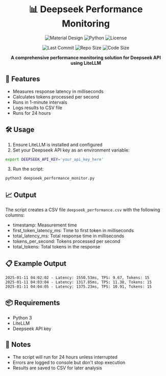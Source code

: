 <div align="center">
  <h1>📊 Deepseek Performance Monitoring</h1>
  
  <p>
    <img src="https://img.shields.io/badge/Material-Design-blue?style=flat&logo=material-design&logoColor=white" alt="Material Design">
    <img src="https://img.shields.io/badge/Python-3.8+-blue?style=flat&logo=python&logoColor=white" alt="Python">
    <img src="https://img.shields.io/badge/License-MIT-green?style=flat" alt="License">
  </p>
  
  <p>
    <img src="https://img.shields.io/github/last-commit/tom-doerr/llm_api_testing?style=flat&color=6200ea" alt="Last Commit">
    <img src="https://img.shields.io/github/repo-size/tom-doerr/llm_api_testing?style=flat&color=6200ea" alt="Repo Size">
    <img src="https://img.shields.io/github/languages/code-size/tom-doerr/llm_api_testing?style=flat&color=6200ea" alt="Code Size">
  </p>
  
  <p>
    <strong>A comprehensive performance monitoring solution for Deepseek API using LiteLLM</strong>
  </p>
</div>

## 🚀 Features
- Measures response latency in milliseconds
- Calculates tokens processed per second
- Runs in 1-minute intervals
- Logs results to CSV file
- Runs for 24 hours

## 🛠️ Usage

1. Ensure LiteLLM is installed and configured
2. Set your Deepseek API key as an environment variable:
```bash
export DEEPSEEK_API_KEY='your_api_key_here'
```

3. Run the script:
```bash
python3 deepseek_performance_monitor.py
```

## 📈 Output

The script creates a CSV file `deepseek_performance.csv` with the following columns:
- timestamp: Measurement time
- first_token_latency_ms: Time to first token in milliseconds
- total_latency_ms: Total response time in milliseconds
- tokens_per_second: Tokens processed per second
- total_tokens: Total tokens in the response

## 📋 Example Output
```
2025-01-11 04:02:02 - Latency: 1550.53ms, TPS: 9.67, Tokens: 15
2025-01-11 04:03:04 - Latency: 1317.85ms, TPS: 11.38, Tokens: 15
2025-01-11 04:04:05 - Latency: 1375.23ms, TPS: 10.91, Tokens: 15
```

## 📦 Requirements
- Python 3
- LiteLLM
- Deepseek API key

## 📝 Notes
- The script will run for 24 hours unless interrupted
- Errors are logged to console but don't stop execution
- Results are saved to CSV for later analysis
